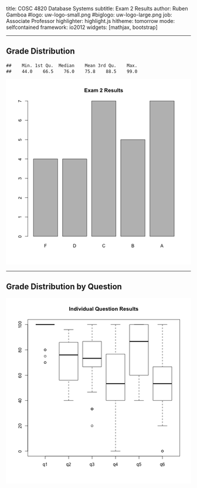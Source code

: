 title:        COSC 4820 Database Systems
subtitle:     Exam 2 Results
author:       Ruben Gamboa
#logo:         uw-logo-small.png
#biglogo:      uw-logo-large.png
job:          Associate Professor
highlighter:  highlight.js
hitheme:      tomorrow
mode:         selfcontained
framework:    io2012
widgets:      [mathjax, bootstrap]

---

<style>
.title-slide {
     background-color: #EDE0CF; /* CBE7A5; #EDE0CF; ; #CA9F9D*/
     background-image: url(assets/img/uw-logo-large.png);
     background-repeat: no-repeat;
     background-position: center top;
   }
</style>


## Grade Distribution


```
##    Min. 1st Qu.  Median    Mean 3rd Qu.    Max. 
##    44.0    66.5    76.0    75.8    88.5    99.0
```

![plot of chunk unnamed-chunk-1](assets/fig/unnamed-chunk-1.png) 

---

## Grade Distribution by Question

![plot of chunk unnamed-chunk-2](assets/fig/unnamed-chunk-2.png) 
